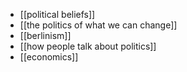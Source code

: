 - [[political beliefs]]
 - [[the politics of what we can change]]
 - [[berlinism]]
 - [[how people talk about politics]]
 - [[economics]]
